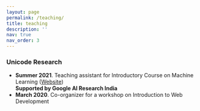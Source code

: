 ```yaml
---
layout: page
permalink: /teaching/
title: teaching
description: ''
nav: true
nav_order: 3
---
```


### Unicode Research

- **Summer 2021**. Teaching assistant for Introductory Course on Machine Learning ([Website](https://djunicode.github.io/umlsc-2021/))
  <br> **Supported by Google AI Research India**
- **March 2020**. Co-organizer for a workshop on Introduction to Web Development
